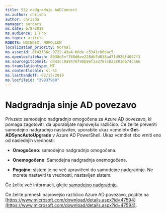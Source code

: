 ```yaml
---
title: 932 nadgradnjo AADConnect
ms.author: chrisda
author: chrisda
manager: serdars
ms.date: 6/8/2018
ms.audience: ITPro
ms.topic: article
ROBOTS: NOINDEX, NOFOLLOW
localization_priority: Normal
ms.assetid: 8f43f36c-9722-43a4-b0de-c5341c06dac5
ms.openlocfilehash: 8038d5ef768d6ee228db7d038ad71d926f4047f3
ms.sourcegitcommit: dd43cc0a9470f98b8ef2a3787c823801d674c666
ms.translationtype: MT
ms.contentlocale: sl-SI
ms.lasthandoff: 02/12/2019
ms.locfileid: "29937960"
---
```

# <a name="upgrade-azure-ad-connect"></a>Nadgradnja sinje AD povezavo

Privzeto samodejno nadgradnjo omogočena za Azure AD povezavo, ki pomaga zagotoviti, da uporabljate najnovejšo različico. Če želite preveriti samodejno nadgradnjo nastavitev, uporabite ukaz »cmdlet« **Get-ADSyncAutoUpgrade** v Azure AD PowerShell. Ukaz »cmdlet «bo vrniti eno od naslednjih vrednosti: 
  
- **Omogočeno**: samodejno nadgradnjo omogočena. 
    
- **Onemogočeno**: Samodejna nadgradnja onemogočena. 
    
- **Pogojno**: sistem je ne več upravičeni do samodejne nadgradnje. Ne morete nastaviti te vrednosti; nastavljen sistem. 
    
Če želite več informacij, glejte [samodejno nadgradnjo](https://docs.microsoft.com/azure/active-directory/connect/active-directory-aadconnect-feature-automatic-upgrade).
  
Če želite prenesti najnovejšo različico Azure AD povezavo, pojdite na [https://www.microsoft.com/download/details.aspx?id=47594](https://www.microsoft.com/download/details.aspx?id=47594).
  


